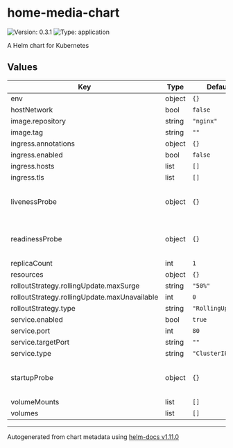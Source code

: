 # home-media-chart

![Version: 0.3.1](https://img.shields.io/badge/Version-0.3.1-informational?style=flat-square) ![Type: application](https://img.shields.io/badge/Type-application-informational?style=flat-square)

A Helm chart for Kubernetes

## Values

| Key | Type | Default | Description |
|-----|------|---------|-------------|
| env | object | `{}` |  |
| hostNetwork | bool | `false` |  |
| image.repository | string | `"nginx"` |  |
| image.tag | string | `""` |  |
| ingress.annotations | object | `{}` |  |
| ingress.enabled | bool | `false` |  |
| ingress.hosts | list | `[]` |  |
| ingress.tls | list | `[]` |  |
| livenessProbe | object | `{}` | Define a Kubernetes Liveness Probe |
| readinessProbe | object | `{}` | Define a Kubernetes Readiness Probe |
| replicaCount | int | `1` |  |
| resources | object | `{}` |  |
| rolloutStrategy.rollingUpdate.maxSurge | string | `"50%"` |  |
| rolloutStrategy.rollingUpdate.maxUnavailable | int | `0` |  |
| rolloutStrategy.type | string | `"RollingUpdate"` |  |
| service.enabled | bool | `true` |  |
| service.port | int | `80` |  |
| service.targetPort | string | `""` |  |
| service.type | string | `"ClusterIP"` |  |
| startupProbe | object | `{}` | Define a Kubernetes Startup Probe |
| volumeMounts | list | `[]` |  |
| volumes | list | `[]` |  |

----------------------------------------------
Autogenerated from chart metadata using [helm-docs v1.11.0](https://github.com/norwoodj/helm-docs/releases/v1.11.0)

